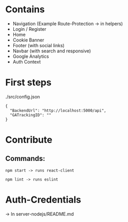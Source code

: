 # Contains

- Navigation (Example Route-Protection -> in helpers)
- Login / Register
- Home
- Cookie Banner
- Footer (with social links)
- Navbar (with search and responsive)
- Google Analytics
- Auth Context

# First steps

./src/config.json

```
{
  "BackendUrl": "http://localhost:5000/api",
  "GATrackingID": ""
}
```

# Contribute

## Commands:

```
npm start -> runs react-client
```

```
npm lint -> runs eslint
```

# Auth-Credentials

-> In server-nodejs/README.md
